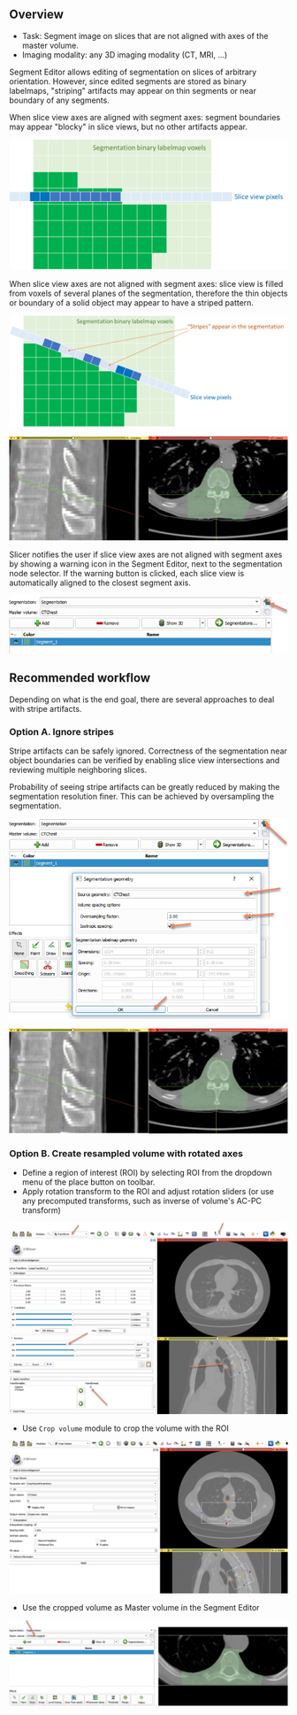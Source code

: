 Overview
--------

- Task: Segment image on slices that are not aligned with axes of the master volume.
- Imaging modality: any 3D imaging modality (CT, MRI, ...)

Segment Editor allows editing of segmentation on slices of arbitrary orientation. However, since edited segments are stored as binary labelmaps, "striping" artifacts may appear on thin segments or near boundary of any segments.

When slice view axes are aligned with segment axes: segment boundaries may appear "blocky" in slice views, but no other artifacts appear.

![Slice view axes aligned with segmentation axes](SliceViewAxesAligned.png)

When slice view axes are not aligned with segment axes: slice view is filled from voxels of several planes of the segmentation, therefore the thin objects or boundary of a solid object may appear to have a striped pattern.

![Slice view axes aligned with segmentation axes](SliceViewAxesNotAligned.png)

![Slice view axes not aligned with segmentation axes](SliceViewAxesNotAlignedExample.png)

Slicer notifies the user if slice view axes are not aligned with segment axes by showing a warning icon in the Segment Editor, next to the segmentation node selector. If the warning button is clicked, each slice view is automatically aligned to the closest segment axis.

![Warning icon appears if slice view axes are not aligned with segmentation axes](MisalignmentWarningButton.png)

Recommended workflow
--------------------

Depending on what is the end goal, there are several approaches to deal with stripe artifacts.

### Option A. Ignore stripes

Stripe artifacts can be safely ignored. Correctness of the segmentation near object boundaries can be verified by enabling slice view intersections and reviewing multiple neighboring slices.

Probability of seeing stripe artifacts can be greatly reduced by making the segmentation resolution finer. This can be achieved by oversampling the segmentation.

![Labelmap resolution is increased by oversampling](AdjustLabelmapResolution.png)

![Due to higher resolution, stripe artifacts do not appear anymore](SliceViewAxesNotAlignedExampleOvesampled.png)

### Option B. Create resampled volume with rotated axes

- Define a region of interest (ROI) by selecting ROI from the dropdown menu of the place button on toolbar.
- Apply rotation transform to the ROI and adjust rotation sliders (or use any precomputed transforms, such as inverse of volume's AC-PC transform)

![Create ROI that has axes aligned with the desired orientation](CreateRotatedROI.png)

- Use `Crop volume` module to crop the volume with the ROI

![Crop volume with rotated ROI](CropVolumeWithRotatedROI.png)

- Use the cropped volume as Master volume in the Segment Editor

![Segment resampled volume](SegmentOnCroppedROI.png)

